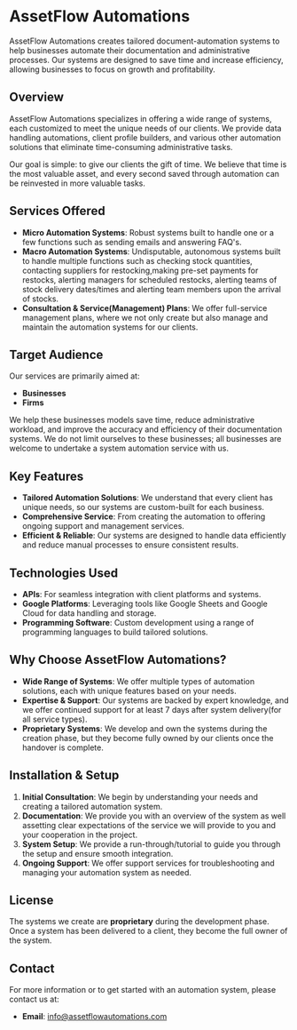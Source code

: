 # AssetFlow Automations

AssetFlow Automations creates tailored document-automation systems to help businesses automate their documentation and administrative processes. Our systems are designed to save time and increase efficiency, allowing businesses to focus on growth and profitability.

## Overview

AssetFlow Automations specializes in offering a wide range of systems, each customized to meet the unique needs of our clients. We provide data handling automations, client profile builders, and various other automation solutions that eliminate time-consuming administrative tasks. 

Our goal is simple: to give our clients the gift of time. We believe that time is the most valuable asset, and every second saved through automation can be reinvested in more valuable tasks.

## Services Offered

- **Micro Automation Systems**: Robust systems built to handle one or a few functions such as sending emails and answering FAQ's.
- **Macro Automation Systems**: Undisputable, autonomous systems built to handle multiple functions such as checking stock quantities, contacting suppliers for restocking,making pre-set payments for restocks, alerting managers for scheduled restocks, alerting teams of stock delivery dates/times and alerting team members upon the arrival of stocks.
- **Consultation & Service(Management) Plans**: We offer full-service management plans, where we not only create but also manage and maintain the automation systems for our clients.
  
## Target Audience

Our services are primarily aimed at:
- **Businesses**
- **Firms**

We help these businesses models save time, reduce administrative workload, and improve the accuracy and efficiency of their documentation systems. We do not limit ourselves to these businesses; all businesses are welcome to undertake a system automation service with us.

## Key Features

- **Tailored Automation Solutions**: We understand that every client has unique needs, so our systems are custom-built for each business.
- **Comprehensive Service**: From creating the automation to offering ongoing support and management services.
- **Efficient & Reliable**: Our systems are designed to handle data efficiently and reduce manual processes to ensure consistent results.

## Technologies Used

- **APIs**: For seamless integration with client platforms and systems.
- **Google Platforms**: Leveraging tools like Google Sheets and Google Cloud for data handling and storage.
- **Programming Software**: Custom development using a range of programming languages to build tailored solutions.

## Why Choose AssetFlow Automations?

- **Wide Range of Systems**: We offer multiple types of automation solutions, each with unique features based on your needs.
- **Expertise & Support**: Our systems are backed by expert knowledge, and we offer continued support for at least 7 days after system delivery(for all service types).
- **Proprietary Systems**: We develop and own the systems during the creation phase, but they become fully owned by our clients once the handover is complete.

## Installation & Setup

1. **Initial Consultation**: We begin by understanding your needs and creating a tailored automation system.
2. **Documentation**: We provide you with an overview of the system as well assetting clear expectations of the service we will provide to you and your cooperation in the project.
3. **System Setup**: We provide a run-through/tutorial to guide you through the setup and ensure smooth integration.
4. **Ongoing Support**: We offer support services for troubleshooting and managing your automation system as needed.

## License

The systems we create are **proprietary** during the development phase. Once a system has been delivered to a client, they become the full owner of the system.

## Contact

For more information or to get started with an automation system, please contact us at:
- **Email**: [info@assetflowautomations.com](mailto:info@assetflowautomations.com)
